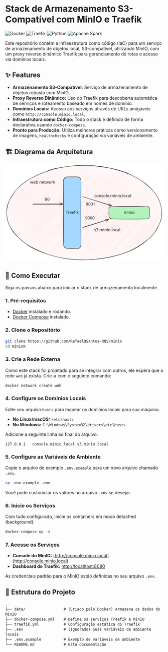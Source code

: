 # Stack de Armazenamento S3-Compatível com MinIO e Traefik

![Docker](https://img.shields.io/badge/docker-%230db7ed.svg?style=for-the-badge&logo=docker&logoColor=white) ![Traefik](https://img.shields.io/badge/traefik-%2324a1c1.svg?style=for-the-badge&logo=traefikmesh&logoColor=white) ![Python](https://img.shields.io/badge/python-3670A0?style=for-the-badge&logo=python&logoColor=white) ![Apache Spark](https://img.shields.io/badge/Apache%20Spark-FDEE21?style=for-the-badge&logo=apachespark&logoColor=black)

Este repositório contém a infraestrutura como código (IaC) para um serviço de armazenamento de objetos local, S3-compatível, utilizando MinIO, com um proxy reverso dinâmico Traefik para gerenciamento de rotas e acesso via domínios locais.

## ✨ Features

* **Armazenamento S3-Compatível:** Serviço de armazenamento de objetos robusto com MinIO.
* **Proxy Reverso Dinâmico:** Uso do Traefik para descoberta automática de serviços e roteamento baseado em nomes de domínio.
* **Domínios Locais:** Acesso aos serviços através de URLs amigáveis como `http://console.minio.local`.
* **Infraestrutura como Código:** Todo o stack é definido de forma declarativa usando `docker-compose`.
* **Pronto para Produção:** Utiliza melhores práticas como versionamento de imagens, `healthchecks` e configuração via variáveis de ambiente.

## 🏗️ Diagrama da Arquitetura

![Diagrama da Arquitetura](img/arquitetura.svg) 

## 🚀 Como Executar

Siga os passos abaixo para iniciar o stack de armazenamento localmente.

### 1. Pré-requisitos

* [Docker](https://docs.docker.com/get-docker/) instalado e rodando.
* [Docker Compose](https://docs.docker.com/compose/install/) instalado.

### 2. Clone o Repositório
```bash
git clone https://github.com/RafaelQSantos-RQS/minio
cd miniom
```

### 3. Crie a Rede Externa
Como este stack foi projetado para se integrar com outros, ele espera que a rede `web` já exista. Crie-a com o seguinte comando:
```bash
docker network create web
```

### 4. Configure os Domínios Locais
Edite seu arquivo `hosts` para mapear os domínios locais para sua máquina.
* **No Linux/macOS:** `/etc/hosts`
* **No Windows:** `C:\Windows\System32\drivers\etc\hosts`

Adicione a seguinte linha ao final do arquivo:
```
127.0.0.1   console.minio.local s3.minio.local
```

### 5. Configure as Variáveis de Ambiente
Copie o arquivo de exemplo `.env.example` para um novo arquivo chamado `.env`.
```bash
cp .env.example .env
```
Você pode customizar os valores no arquivo `.env` se desejar.

### 6. Inicie os Serviços
Com tudo configurado, inicie os containers em modo detached (background):
```bash
docker-compose up -d
```

### 7. Acesse os Serviços
* **Console do MinIO:** [http://console.minio.local](http://console.minio.local)
* **Dashboard do Traefik:** [http://localhost:8080](http://localhost:8080)

As credenciais padrão para o MinIO estão definidas no seu arquivo `.env`.

## 📂 Estrutura do Projeto
```
.
├── data/                 # (Criado pelo Docker) Armazena os dados do MinIO
├── docker-compose.yml    # Define os serviços Traefik e MinIO
├── traefik.yml           # Configuração estática do Traefik
├── .env                  # (Ignorado) Suas variáveis de ambiente locais
├── .env.example          # Exemplo de variáveis de ambiente
└── README.md             # Esta documentação
```
